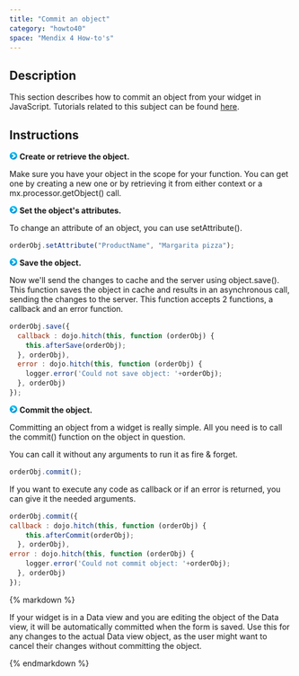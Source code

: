 ```yaml
---
title: "Commit an object"
category: "howto40"
space: "Mendix 4 How-to's"
---
```

## Description

This section describes how to commit an object from your widget in JavaScript. Tutorials related to this subject can be found [here](/Tutorials/Custom+Widgets).

## Instructions

![](attachments/819203/917932.png) **Create or retrieve the object.**

Make sure you have your object in the scope for your function. You can get one by creating a new one or by retrieving it from either context or a mx.processor.getObject() call.

![](attachments/819203/917932.png) **Set the object's attributes.**

To change an attribute of an object, you can use setAttribute().

```javascript
orderObj.setAttribute("ProductName", "Margarita pizza");

```

![](attachments/819203/917932.png) **Save the object.**

Now we'll send the changes to cache and the server using object.save(). This function saves the object in cache and results in an asynchronous call, sending the changes to the server. This function accepts 2 functions, a callback and an error function.

```javascript
orderObj.save({
  callback : dojo.hitch(this, function (orderObj) {                     
    this.afterSave(orderObj);
  }, orderObj),
  error : dojo.hitch(this, function (orderObj) {
    logger.error('Could not save object: '+orderObj);
  }, orderObj)
});

```

![](attachments/819203/917932.png) **Commit the object.**

Committing an object from a widget is really simple. All you need is to call the commit() function on the object in question.

You can call it without any arguments to run it as fire & forget.

```javascript
orderObj.commit();
```

If you want to execute any code as callback or if an error is returned, you can give it the needed arguments.

```javascript
orderObj.commit({
callback : dojo.hitch(this, function (orderObj) {
    this.afterCommit(orderObj);
  }, orderObj),
error : dojo.hitch(this, function (orderObj) {
    logger.error('Could not commit object: '+orderObj);
  }, orderObj)
});
```
<div class="alert alert-warning">{% markdown %}

If your widget is in a Data view and you are editing the object of the Data view, it will be automatically committed when the form is saved. Use this for any changes to the actual Data view object, as the user might want to cancel their changes without committing the object.

{% endmarkdown %}</div>

